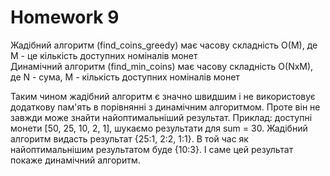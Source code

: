 # Homework 9

Жадібний алгоритм (find_coins_greedy) має часову складність O(M), де M - це кількість доступних номіналів монет  
Динамічний алгоритм (find_min_coins) має часову складність O(NxM), де N - сума, M - кількість доступних номіналів монет  

Таким чином жадібний алгоритм є значно швидшим і не використовує додаткову пам'ять в порівнянні з динамічним алгоритмом. 
Проте він не завжди може знайти найоптимальніший результат. 
Приклад: доступні монети [50, 25, 10, 2, 1], шукаємо результати для sum = 30.
Жадібний алгоритм видасть результат {25:1, 2:2, 1:1}. В той час як найоптимальнішим результатом буде {10:3}. І саме цей результат покаже динамічний алгоритм.
